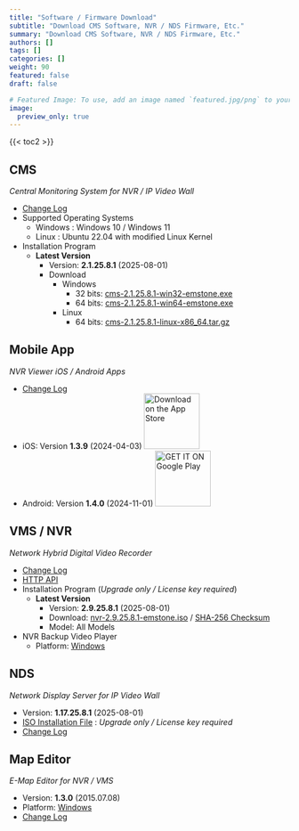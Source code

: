 ```yaml
---
title: "Software / Firmware Download"
subtitle: "Download CMS Software, NVR / NDS Firmware, Etc."
summary: "Download CMS Software, NVR / NDS Firmware, Etc."
authors: []
tags: []
categories: []
weight: 90
featured: false
draft: false

# Featured Image: To use, add an image named `featured.jpg/png` to your page's folder.
image:
  preview_only: true
---
```


{{< toc2 >}}

## CMS

*Central Monitoring System for NVR / IP Video Wall*

- [Change Log](/docs/cms/changelog/cms21.html)
- Supported Operating Systems
  - Windows : Windows 10 / Windows 11
  - Linux : Ubuntu 22.04 with modified Linux Kernel
- Installation Program
  - **Latest Version**
    - Version: **2.1.25.8.1** (2025-08-01)
    - Download
      - Windows
        - 32 bits: [cms-2.1.25.8.1-win32-emstone.exe](https://www.emstone.com/data/cms/cms-2.1.25.8.1-win32-emstone.exe)
        - 64 bits: [cms-2.1.25.8.1-win64-emstone.exe](https://www.emstone.com/data/cms/cms-2.1.25.8.1-win64-emstone.exe)
      - Linux
        - 64 bits: [cms-2.1.25.8.1-linux-x86_64.tar.gz](https://www.emstone.com/data/cms/cms-2.1.25.8.1-linux-x86_64.tar.gz)

## Mobile App

*NVR Viewer iOS / Android Apps*

- [Change Log](/docs/nvr-viewer/ChangeLog.html)
- iOS: Version **1.3.9** (2024-04-03)
  <a href="https://apps.apple.com/kr/app/linux-nvr-mobile-viewer/id561848768" target="_blank"><img width="100px" src="/img/app-store-badge.png" alt="Download on the App Store" class="d-inline-block py-0 my-2"></a>
- Android: Version **1.4.0** (2024-11-01)
  <a href="https://play.google.com/store/apps/details?id=com.emstone.moview" target="_blank"><img width="100px" src="/img/google-play-badge.png" alt="GET IT ON Google Play" class="d-inline-block py-0 my-2"></a>

## VMS / NVR

*Network Hybrid Digital Video Recorder*

- [Change Log](/docs/dvr/changelog/nvr29.html)
- [HTTP API](/docs/dvr/http/)
- Installation Program (*Upgrade only / License key required*)
  - **Latest Version**
    - Version: **2.9.25.8.1** (2025-08-01)
    - Download: [nvr-2.9.25.8.1-emstone.iso](https://www.emstone.com/data/dvr/nvr-2.9.25.8.1-emstone.iso)
    / [SHA-256 Checksum](https://www.emstone.com/data/dvr/nvr-2.9.25.8.1-emstone.iso-sha256.txt)
    - Model: All Models
- NVR Backup Video Player
  - Platform: [Windows](https://www.emstone.com/data/nvrplay/nvrplay.exe)

## NDS

*Network Display Server for IP Video Wall*

- Version: **1.17.25.8.1** (2025-08-01)
- [ISO Installation File](https://www.emstone.com/data/nds/nds-1.17.25.8.1.iso)
   : *Upgrade only / License key required*
- [Change Log](/docs/nds/ChangeLog.html)

## Map Editor

*E-Map Editor for NVR / VMS*

- Version: **1.3.0** (2015.07.08)
- Platform: [Windows](https://www.emstone.com/data/vms/mapedit/vms-mapedit-1.3.0-win-ia32-20150708.zip)
- [Change Log](https://www.emstone.com/data/https://github.com/nvrsw/mapedit/blob/master/ChangeLog.md)
